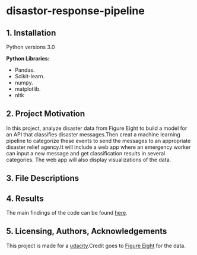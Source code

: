 # disastor-response-pipeline

## 1. Installation

Python versions 3.0

**Python Libraries:**
- Pandas.
- Scikit-learn.
- numpy.
- matplotlib.
- nltk

## 2. Project Motivation

In this project, analyze disaster data from Figure Eight to build a model for an API that classifies disaster messages.Then creat a machine learning pipeline to categorize these events to send the messages to an appropriate disaster relief agency.It will include a web app where an emergency worker can input a new message and get classification results in several categories. The web app will also display visualizations of the data. 

## 3. File Descriptions




## 4. Results

The main findings of the code can be found [here]().

## 5. Licensing, Authors, Acknowledgements

This project is made for a [udacity](udacity.com).Credit goes to [Figure Eight](www.figure-eight.com) for the data.
